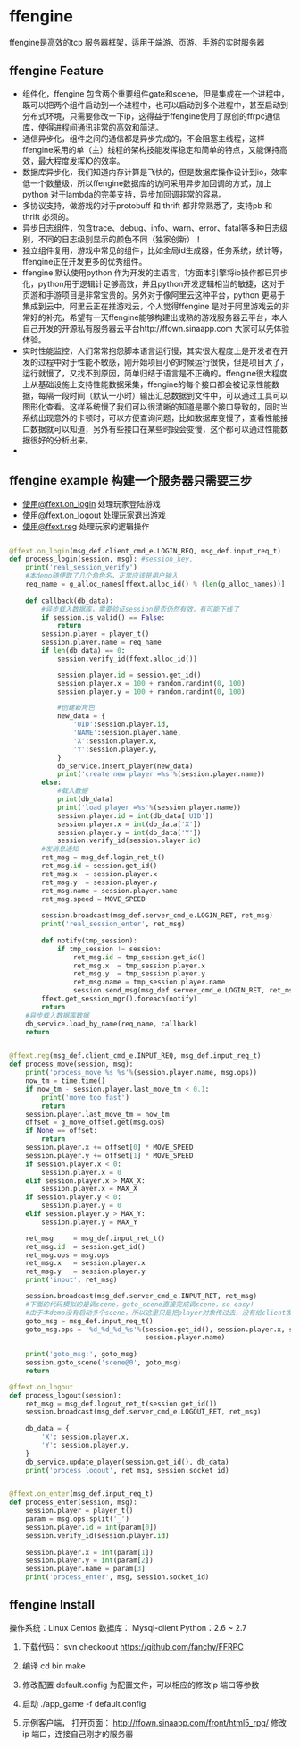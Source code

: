 ffengine
========

ffengine是高效的tcp 服务器框架，适用于端游、页游、手游的实时服务器

## ffengine Feature
 *  组件化，ffengine 包含两个重要组件gate和scene，但是集成在一个进程中，既可以把两个组件启动到一个进程中，也可以启动到多个进程中，甚至启动到分布式环境，只需要修改一下ip，这得益于ffengine使用了原创的ffrpc通信库，使得进程间通讯非常的高效和简洁。
 *  通信异步化，组件之间的通信都是异步完成的，不会阻塞主线程，这样ffengine采用的单（主）线程的架构技能发挥稳定和简单的特点，又能保持高效，最大程度发挥IO的效率。
 *  数据库异步化，我们知道内存计算是飞快的，但是数据库操作设计到io，效率低一个数量级，所以ffengine数据库的访问采用异步加回调的方式，加上python 对于lambda的完美支持，异步加回调非常的容易。
 *  多协议支持，做游戏的对于protobuff 和 thrift 都非常熟悉了，支持pb 和 thrift 必须的。
 *  异步日志组件，包含trace、debug、info、warn、error、fatal等多种日志级别，不同的日志级别显示的颜色不同（独家创新）！
 *  独立组件复用，游戏中常见的组件，比如全局id生成器，任务系统，统计等，ffengine正在开发更多的优秀组件。
 *  ffengine 默认使用python 作为开发的主语言，1方面本引擎将io操作都已异步化，python用于逻辑计足够高效，并且python开发逻辑相当的敏捷，这对于页游和手游项目是非常宝贵的。另外对于像阿里云这种平台，python 更易于集成到云中，阿里云正在推游戏云，个人觉得ffengine 是对于阿里游戏云的非常好的补充，希望有一天ffengine能够构建出成熟的游戏服务器云平台，本人自己开发的开源私有服务器云平台http://ffown.sinaapp.com 大家可以先体验体验。
 *  实时性能监控，人们常常抱怨脚本语言运行慢，其实很大程度上是开发者在开发的过程中对于性能不敏感，刚开始项目小的时候运行很快，但是项目大了，运行就慢了，又找不到原因，简单归结于语言是不正确的。ffengine很大程度上从基础设施上支持性能数据采集，ffengine的每个接口都会被记录性能数据，每隔一段时间（默认一小时）输出汇总数据到文件中，可以通过工具可以图形化查看。这样系统慢了我们可以很清晰的知道是哪个接口导致的，同时当系统出现意外的卡顿时，可以方便查询问题，比如数据库变慢了，查看性能接口数据就可以知道，另外有些接口在某些时段会变慢，这个都可以通过性能数据很好的分析出来。
 *  

## ffengine example 构建一个服务器只需要三步
 *  使用@ffext.on_login 处理玩家登陆游戏
 *  使用@ffext.on_logout 处理玩家退出游戏
 *  使用@ffext.reg 处理玩家的逻辑操作
 

``` python

@ffext.on_login(msg_def.client_cmd_e.LOGIN_REQ, msg_def.input_req_t)
def process_login(session, msg): #session_key,
    print('real_session_verify')
    #本demo随便取了几个角色名，正常应该是用户输入
    req_name = g_alloc_names[ffext.alloc_id() % (len(g_alloc_names))] 
    
    def callback(db_data):
        #异步载入数据库，需要验证session是否仍然有效，有可能下线了
        if session.is_valid() == False:
            return
        session.player = player_t()
        session.player.name = req_name
        if len(db_data) == 0:
            session.verify_id(ffext.alloc_id())

            session.player.id = session.get_id()
            session.player.x = 100 + random.randint(0, 100)
            session.player.y = 100 + random.randint(0, 100)

            #创建新角色
            new_data = {
                'UID':session.player.id,
                'NAME':session.player.name,
                'X':session.player.x,
                'Y':session.player.y,
            }
            db_service.insert_player(new_data)
            print('create new player =%s'%(session.player.name))
        else:
            #载入数据
            print(db_data)
            print('load player =%s'%(session.player.name))
            session.player.id = int(db_data['UID'])
            session.player.x = int(db_data['X'])
            session.player.y = int(db_data['Y'])
            session.verify_id(session.player.id)
        #发消息通知
        ret_msg = msg_def.login_ret_t()
        ret_msg.id = session.get_id()
        ret_msg.x  = session.player.x
        ret_msg.y  = session.player.y
        ret_msg.name = session.player.name
        ret_msg.speed = MOVE_SPEED
        
        session.broadcast(msg_def.server_cmd_e.LOGIN_RET, ret_msg)
        print('real_session_enter', ret_msg)
        
        def notify(tmp_session):
            if tmp_session != session:
                ret_msg.id = tmp_session.get_id()
                ret_msg.x  = tmp_session.player.x
                ret_msg.y  = tmp_session.player.y
                ret_msg.name = tmp_session.player.name
                session.send_msg(msg_def.server_cmd_e.LOGIN_RET, ret_msg)
        ffext.get_session_mgr().foreach(notify)
        return
    #异步载入数据库数据
    db_service.load_by_name(req_name, callback)
    return


@ffext.reg(msg_def.client_cmd_e.INPUT_REQ, msg_def.input_req_t)
def process_move(session, msg):
    print('process_move %s %s'%(session.player.name, msg.ops))
    now_tm = time.time()
    if now_tm - session.player.last_move_tm < 0.1:
        print('move too fast')
        return
    session.player.last_move_tm = now_tm
    offset = g_move_offset.get(msg.ops)
    if None == offset:
        return
    session.player.x += offset[0] * MOVE_SPEED
    session.player.y += offset[1] * MOVE_SPEED
    if session.player.x < 0:
        session.player.x = 0
    elif session.player.x > MAX_X:
        session.player.x = MAX_X
    if session.player.y < 0:
        session.player.y = 0
    elif session.player.y > MAX_Y:
        session.player.y = MAX_Y

    ret_msg     = msg_def.input_ret_t()
    ret_msg.id  = session.get_id()
    ret_msg.ops = msg.ops
    ret_msg.x   = session.player.x
    ret_msg.y   = session.player.y
    print('input', ret_msg)

    session.broadcast(msg_def.server_cmd_e.INPUT_RET, ret_msg)
    #下面的代码模拟的是调scene，goto_scene直接完成调scene，so easy!
    #由于本demo没有启动多个scene，所以这里只是把player对象传过去，没有给client发送player消失消息
    goto_msg = msg_def.input_req_t()
    goto_msg.ops = '%d_%d_%d_%s'%(session.get_id(), session.player.x, session.player.y,
                                  session.player.name)
    
    print('goto_msg:', goto_msg)
    session.goto_scene('scene@0', goto_msg)
    return

@ffext.on_logout
def process_logout(session):
    ret_msg = msg_def.logout_ret_t(session.get_id())
    session.broadcast(msg_def.server_cmd_e.LOGOUT_RET, ret_msg)
    
    db_data = {
        'X': session.player.x,
        'Y': session.player.y,
    }
    db_service.update_player(session.get_id(), db_data)
    print('process_logout', ret_msg, session.socket_id)


@ffext.on_enter(msg_def.input_req_t)
def process_enter(session, msg):
    session.player = player_t()
    param = msg.ops.split('_')
    session.player.id = int(param[0])
    session.verify_id(session.player.id)
    
    session.player.x = int(param[1])
    session.player.y = int(param[2])
    session.player.name = param[3]
    print('process_enter', msg, session.socket_id)


```

## ffengine Install 
操作系统：Linux Centos
数据库： Mysql-client
Python：2.6 ~ 2.7

1. 下载代码：
    svn checkoout https://github.com/fanchy/FFRPC
2. 编译
   cd bin
   make

3. 修改配置
    default.config 为配置文件，可以相应的修改ip 端口等参数

4. 启动
   ./app_game -f default.config

5. 示例客户端，
    打开页面： http://ffown.sinaapp.com/front/html5_rpg/
   修改ip 端口，连接自己刚才的服务器




